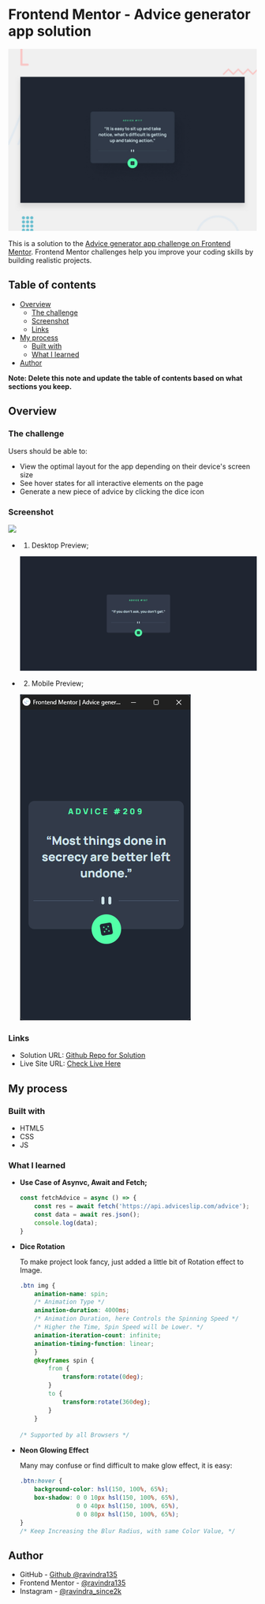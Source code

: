 # Frontend Mentor - Advice generator app solution

![Design preview for the Advice generator app coding challenge](./design/desktop-preview.jpg)

This is a solution to the [Advice generator app challenge on Frontend Mentor](https://www.frontendmentor.io/challenges/advice-generator-app-QdUG-13db). Frontend Mentor challenges help you improve your coding skills by building realistic projects.

## Table of contents

- [Overview](#overview)
  - [The challenge](#the-challenge)
  - [Screenshot](#screenshot)
  - [Links](#links)
- [My process](#my-process)
  - [Built with](#built-with)
  - [What I learned](#what-i-learned)
- [Author](#author)

**Note: Delete this note and update the table of contents based on what sections you keep.**

## Overview

### The challenge

Users should be able to:

- View the optimal layout for the app depending on their device's screen size
- See hover states for all interactive elements on the page
- Generate a new piece of advice by clicking the dice icon

### Screenshot

![](./screenshot.jpg)

-  1. Desktop Preview;

    ![Desktop Preview](./images/DesktopPreview.jpeg)

- 2. Mobile Preview;   

    ![Mobile Preview](./images/mobilePreview.png)


### Links

- Solution URL: [Github Repo for Solution](https://github.com/ravindra135/FrontEndMentor-advice-generator-app-main)
- Live Site URL: [Check Live Here](https://ravindra135.github.io/FrontEndMentor-advice-generator-app-main/)

## My process

### Built with

- HTML5
- CSS
- JS

### What I learned

- **Use Case of Asynvc, Await and Fetch;**

    ```js
    const fetchAdvice = async () => {
        const res = await fetch('https://api.adviceslip.com/advice');
        const data = await res.json();
        console.log(data);
    }
    ```

- **Dice Rotation**

    To make project look fancy, just added a little bit of Rotation effect to Image.

    ```css
    .btn img {
        animation-name: spin;
        /* Animation Type */
        animation-duration: 4000ms;
        /* Animation Duration, here Controls the Spinning Speed */
        /* Higher the Time, Spin Speed will be Lower. */
        animation-iteration-count: infinite;
        animation-timing-function: linear; 
        }
        @keyframes spin {
            from {
                transform:rotate(0deg);
            }
            to {
                transform:rotate(360deg);
            }
        }

    /* Supported by all Browsers */
    ```

- **Neon Glowing Effect**

    Many may confuse or find difficult to make glow effect, it is easy:

    ```css
    .btn:hover {
        background-color: hsl(150, 100%, 65%);
        box-shadow: 0 0 10px hsl(150, 100%, 65%), 
                    0 0 40px hsl(150, 100%, 65%), 
                    0 0 80px hsl(150, 100%, 65%);
    }
    /* Keep Increasing the Blur Radius, with same Color Value, */
    ```

## Author

- GitHub - [Github @ravindra135](https://github.com/ravindra135/)
- Frontend Mentor - [@ravindra135](https://www.frontendmentor.io/profile/ravindra135)
- Instagram - [@ravindra_since2k](https://www.instagram.com/ravindra_since2k/)

